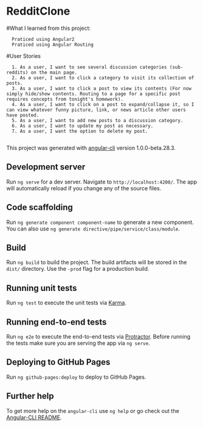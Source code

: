 # RedditClone

#What I learned from this project:
````
  Praticed using Angular2 
  Praticed using Angular Routing
````
#User Stories
```
  1. As a user, I want to see several discussion categories (sub-reddits) on the main page.
  2. As a user, I want to click a category to visit its collection of posts.
  3. As a user, I want to click a post to view its contents (For now simply hide/show contents. Routing to a page for a specific post requires concepts from tonight's homework).
  4. As a user, I want to click on a post to expand/collapse it, so I can view whatever funny picture, link, or news article other users have posted.
  5. As a user, I want to add new posts to a discussion category.
  6. As a user, I want to update my post as necessary.
  7. As a user, I want the option to delete my post.
  
```



This project was generated with [angular-cli](https://github.com/angular/angular-cli) version 1.0.0-beta.28.3.

## Development server
Run `ng serve` for a dev server. Navigate to `http://localhost:4200/`. The app will automatically reload if you change any of the source files.

## Code scaffolding

Run `ng generate component component-name` to generate a new component. You can also use `ng generate directive/pipe/service/class/module`.

## Build

Run `ng build` to build the project. The build artifacts will be stored in the `dist/` directory. Use the `-prod` flag for a production build.

## Running unit tests

Run `ng test` to execute the unit tests via [Karma](https://karma-runner.github.io).

## Running end-to-end tests

Run `ng e2e` to execute the end-to-end tests via [Protractor](http://www.protractortest.org/).
Before running the tests make sure you are serving the app via `ng serve`.

## Deploying to GitHub Pages

Run `ng github-pages:deploy` to deploy to GitHub Pages.

## Further help

To get more help on the `angular-cli` use `ng help` or go check out the [Angular-CLI README](https://github.com/angular/angular-cli/blob/master/README.md).

